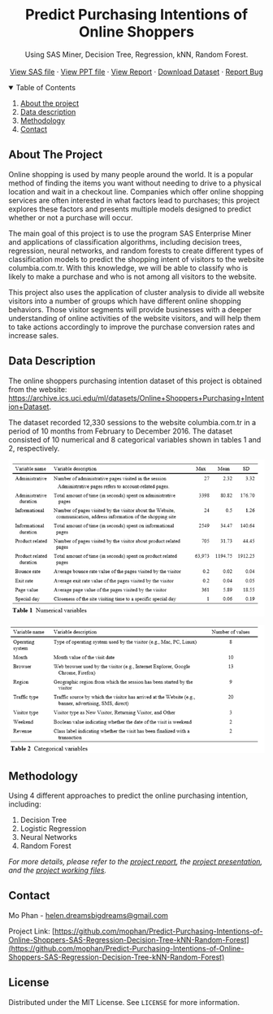 
<!-- PROJECT SHIELDS -->
<!--
*** I'm using markdown "reference style" links for readability.
*** Reference links are enclosed in brackets [ ] instead of parentheses ( ).
*** See the bottom of this document for the declaration of the reference variables
*** for contributors-url, forks-url, etc. This is an optional, concise syntax you may use.
*** https://www.markdownguide.org/basic-syntax/#reference-style-links
-->



<!-- PROJECT LOGO -->
<br />

  <h1 align="center">Predict Purchasing Intentions of Online Shoppers</h1>

  <p align="center">
    Using SAS Miner, Decision Tree, Regression, kNN, Random Forest. 
    <br />
    <br />
    <a href="https://github.com/mophan/Predict-Purchasing-Intentions-of-Online-Shoppers-SAS-Regression-Decision-Tree-kNN-Random-Forest/tree/master/sas-files">View SAS file</a>
    ·
    <a href="https://github.com/mophan/Predict-Purchasing-Intentions-of-Online-Shoppers-SAS-Regression-Decision-Tree-kNN-Random-Forest/blob/master/Project-Presentation.pdf">View PPT file</a>
    ·
    <a href="https://github.com/mophan/Predict-Purchasing-Intentions-of-Online-Shoppers-SAS-Regression-Decision-Tree-kNN-Random-Forest/blob/master/Project-Report.docx">View Report</a>
    ·
    <a href="https://github.com/mophan/Predict-Purchasing-Intentions-of-Online-Shoppers-SAS-Regression-Decision-Tree-kNN-Random-Forest/tree/master/dataset">Download Dataset</a>
    ·
    <a href="https://github.com/mophan/Predict-Purchasing-Intentions-of-Online-Shoppers-SAS-Regression-Decision-Tree-kNN-Random-Forest/issues">Report Bug</a>
  </p>
</p>



<!-- TABLE OF CONTENTS -->
<details open="open">
  <summary>Table of Contents</summary>
  <ol>
    <li>
      <a href="#about-the-project">About the project</a>
    </li>
    <li><a href="#data-description">Data description</a></li>
    <li><a href="#methodology">Methodology</a></li>
    <li><a href="#contact">Contact</a></li>
  </ol>
</details>



<!-- ABOUT THE PROJECT -->
## About The Project

Online shopping is used by many people around the world. It is a popular method of finding the items you want without needing to drive to a physical location and wait in a checkout line. Companies which offer online shopping services are often interested in what factors lead to purchases; this project explores these factors and presents multiple models designed to predict whether or not a purchase will occur.

The main goal of this project is to use the program SAS Enterprise Miner and applications of classification algorithms, including decision trees, regression, neural networks, and random forests to create different types of classification models to predict the shopping intent of visitors to the website columbia.com.tr. With this knowledge, we will be able to classify who is likely to make a purchase and who is not among all visitors to the website.

This project also uses the application of cluster analysis to divide all website visitors into a number of groups which have different online shopping behaviors. Those visitor segments will provide businesses with a deeper understanding of online activities of the website visitors, and will help them to take actions accordingly to improve the purchase conversion rates and increase sales. 



<!-- DATA DESCRIPTION -->
## Data Description

The online shoppers purchasing intention dataset of this project is obtained from the website: https://archive.ics.uci.edu/ml/datasets/Online+Shoppers+Purchasing+Intention+Dataset. 

The dataset recorded 12,330 sessions to the website columbia.com.tr in a period of 10 months from February to December 2016. The dataset consisted of 10 numerical and 8 categorical variables shown in tables 1 and 2, respectively. 

![Table of Variables 1][table-1]


![Table of Variables 2][table-2]





<!-- METHODOLOGY -->
## Methodology

Using 4 different approaches to predict the online purchasing intention, including:

1. Decision Tree
2. Logistic Regression
3. Neural Networks
4. Random Forest

_For more details, please refer to the [project report](https://github.com/mophan/Predict-Purchasing-Intentions-of-Online-Shoppers-SAS-Regression-Decision-Tree-kNN-Random-Forest/blob/master/Project-Report.docx), the [project presentation](https://github.com/mophan/Predict-Purchasing-Intentions-of-Online-Shoppers-SAS-Regression-Decision-Tree-kNN-Random-Forest/blob/master/Project-Presentation.pdf), and the [project working files](https://github.com/mophan/Predict-Purchasing-Intentions-of-Online-Shoppers-SAS-Regression-Decision-Tree-kNN-Random-Forest/tree/master/sas-files)._



<!-- CONTACT -->
## Contact

Mo Phan - helen.dreamsbigdreams@gmail.com

Project Link: [https://github.com/mophan/Predict-Purchasing-Intentions-of-Online-Shoppers-SAS-Regression-Decision-Tree-kNN-Random-Forest](https://github.com/mophan/Predict-Purchasing-Intentions-of-Online-Shoppers-SAS-Regression-Decision-Tree-kNN-Random-Forest)


<!-- LICENSE -->
## License

Distributed under the MIT License. See `LICENSE` for more information.



<!-- MARKDOWN LINKS & IMAGES -->
<!-- https://www.markdownguide.org/basic-syntax/#reference-style-links -->
[table-1]: images/table-1.png
[table-2]: images/table-2.png
